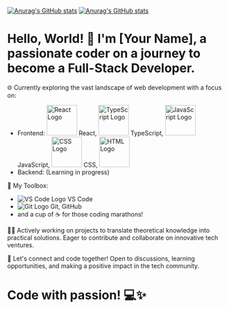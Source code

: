 <!---
Kommentar som ikke vises ;-)
--->

[![Anurag's GitHub stats](https://github-readme-stats.vercel.app/api/top-langs/?username=SamuelKodehode&layout=compact&theme=radical)](https://github.com/anuraghazra/github-readme-stats)
[![Anurag's GitHub stats](https://github-readme-stats.vercel.app/api?username=SamuelKodehode&theme=radical)](https://github.com/anuraghazra/github-readme-stats)
# Hello, World! 👋 I'm [Your Name], a passionate coder on a journey to become a Full-Stack Developer.

🌐 Currently exploring the vast landscape of web development with a focus on:

- Frontend: <a href="https://reactjs.org/" target="_blank"><img src="https://cdn.freebiesupply.com/logos/large/2x/react-1-logo-png-transparent.png" alt="React Logo" width="70" style="max-width: 70px;"></a> React, <img src="https://encrypted-tbn0.gstatic.com/images?q=tbn:ANd9GcQOFgnZ04TSFLaNN1dJBzBRw7sXvMxZQOjvfA&usqp=CAU" alt="TypeScript Logo" width="70" style="max-width: 70px;"> TypeScript, <img src="https://upload.wikimedia.org/wikipedia/commons/thumb/6/6a/JavaScript-logo.png/768px-JavaScript-logo.png" alt="JavaScript Logo" width="70" style="max-width: 70px;"> JavaScript, <img src="https://upload.wikimedia.org/wikipedia/commons/thumb/6/62/CSS3_logo.svg/1024px-CSS3_logo.svg.png" alt="CSS Logo" width="70" style="max-width: 70px;"> CSS, <img src="https://upload.wikimedia.org/wikipedia/commons/thumb/6/61/HTML5_logo_and_wordmark.svg/512px-HTML5_logo_and_wordmark.svg.png" alt="HTML Logo" width="70" style="max-width: 70px;">
- Backend: (Learning in progress)

🚀 My Toolbox:
  - ![VS Code Logo](url_to_vscode_logo) VS Code
  - ![Git Logo](url_to_git_logo) Git, GitHub
  - and a cup of ☕ for those coding marathons!

👩‍💻 Actively working on projects to translate theoretical knowledge into practical solutions. Eager to contribute and collaborate on innovative tech ventures.

🌟 Let's connect and code together! Open to discussions, learning opportunities, and making a positive impact in the tech community.

# Code with passion! 💻✨
